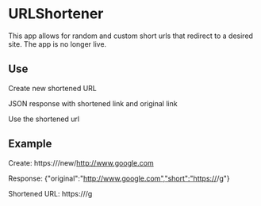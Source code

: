 # URLShortener
This app allows for random and custom short urls that redirect to a desired site. The app is no longer live.


## Use
Create new shortened URL

JSON response with shortened link and original link

Use the shortened url
## Example
Create:
https://<domain>/new/http://www.google.com

Response:
{"original":"http://www.google.com","short":"https://<domain>/g"}

Shortened URL:
https://<domain>/g
